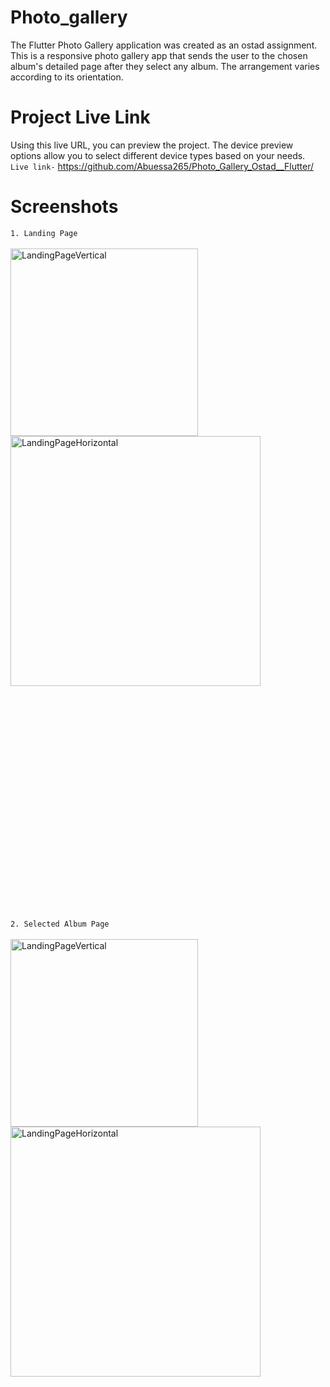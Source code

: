 # Photo_gallery

The Flutter Photo Gallery application was created as an ostad assignment. This is a responsive photo gallery app that sends the user to the chosen album's detailed page after they select any album. The arrangement varies according to its orientation.
# Project Live Link
Using this live URL, you can preview the project. The device preview options allow you to select different device types based on your needs.<br />
`Live link-` https://github.com/Abuessa265/Photo_Gallery_Ostad__Flutter/
<br />
# Screenshots
`1. Landing Page` <br /><br />
<img align="left" alt ="LandingPageVertical" width ="300" src="https://github.com/Abuessa265/Photo_Gallery_Ostad__Flutter/tree/fb5b6c4ba6aec1fa431a08000760a8d15bff364b/assets"></img>
<img alt ="LandingPageHorizontal" width ="400" src="https://github.com/Abuessa265/Photo_Gallery_Ostad__Flutter/tree/fb5b6c4ba6aec1fa431a08000760a8d15bff364b/assets"></img>
<br />
<br /><br /><br /><br /><br /><br /><br /><br /><br /><br /><br /><br /><br /><br /><br /><br /><br /><br /><br /><br /><br /><br />
`2. Selected Album Page` <br /><br />
<img align="left" alt ="LandingPageVertical" width ="300" src="https://github.com/Abuessa265/Photo_Gallery_Ostad__Flutter/tree/fb5b6c4ba6aec1fa431a08000760a8d15bff364b/assets"></img>
<br />
<img align="center" alt ="LandingPageHorizontal" width ="400" src="https://github.com/Abuessa265/Photo_Gallery_Ostad__Flutter/tree/fb5b6c4ba6aec1fa431a08000760a8d15bff364b/assets"></img>
